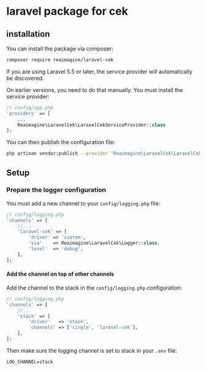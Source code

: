# laravel package for cek

## installation

You can install the package via composer:

```bash
composer require reaimagine/laravel-cek
```

If you are using Laravel 5.5 or later, the service provider will automatically be discovered.

On earlier versions, you need to do that manually. You must install the service provider:

```php
// config/app.php
'providers' => [
    ...
    Reaimagine\LaravelCek\LaravelCekServiceProvider::class
];
```

You can then publish the configuration file:

```bash
php artisan vendor:publish --provider "Reaimagine\LaravelCek\LaravelCekServiceProvider"
```

## Setup

### Prepare the logger configuration

You must add a new channel to your `config/logging.php` file:

```php
// config/logging.php
'channels' => [
    //...
    'laravel-cek' => [
        'driver' => 'custom',
        'via'    => Reaimagine\LaravelCek\Logger::class,
        'level'  => 'debug',
    ],
];
```

#### Add the channel on top of other channels

Add the channel to the stack in the `config/logging.php` configuration:

```php
// config/logging.php
'channels' => [
    //...
    'stack' => [
        'driver'   => 'stack',
        'channels' => ['single', 'laravel-cek'],
    ],
];
```

Then make sure the logging channel is set to stack in your `.env` file:

```
LOG_CHANNEL=stack
```
